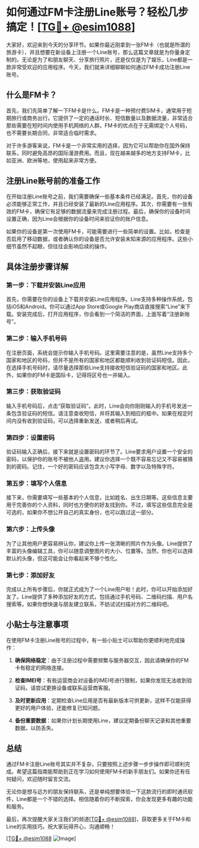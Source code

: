 # 如何通过FM卡注册Line账号？轻松几步搞定！[[TG💪+ @esim1088](https://t.me/s/esim1088)]

大家好，欢迎来到今天的分享环节。如果你最近刚拿到一张FM卡（也就是所谓的旅游卡），并且想要在新设备上注册一个Line账号，那么这篇文章就是为你量身定制的。无论是为了和朋友聊天、分享旅行照片，还是仅仅是为了娱乐，Line都是一款非常受欢迎的应用程序。今天，我们就来详细聊聊如何通过FM卡成功注册Line账号。

## 什么是FM卡？

首先，我们先简单了解一下FM卡是什么。FM卡是一种预付费SIM卡，通常用于短期旅行或商务出行。它提供了一定的通话时长、短信数量以及数据流量，非常适合那些需要在短时间内使用手机网络的人群。FM卡的优点在于无需绑定个人号码，也不需要长期合同，非常适合临时需求。

对于许多游客来说，FM卡是一个非常实用的选择，因为它可以帮助你在国外保持联系，同时避免高昂的国际漫游费用。而且，现在越来越多的地方支持FM卡，比如亚洲、欧洲等地，使用起来非常方便。

## 注册Line账号前的准备工作

在开始注册Line账号之前，我们需要确保一些基本条件已经满足。首先，你的设备必须能够正常工作，并且已经安装了最新的Line应用程序。其次，你需要有一张有效的FM卡，确保它有足够的数据流量来完成注册过程。最后，确保你的设备时间设置正确，因为Line会根据你的设备时间来验证你的账户信息。

如果你的设备是第一次使用FM卡，可能需要进行一些简单的设置。比如，检查是否启用了移动数据，或者确认你的设备是否允许安装未知来源的应用程序。这些小细节虽然不起眼，但往往会影响后续的操作。

## 具体注册步骤详解

### 第一步：下载并安装Line应用

首先，你需要在你的设备上下载并安装Line应用程序。Line支持多种操作系统，包括iOS和Android。你可以通过App Store或Google Play商店直接搜索“Line”来下载。安装完成后，打开应用程序，你会看到一个简洁的界面，上面写着“注册新账号”。

### 第二步：输入手机号码

在注册页面，系统会提示你输入手机号码。这里需要注意的是，虽然Line支持多个国家和地区的号码，但并不是所有的国家和地区都能顺利收到验证码短信。因此，在选择手机号码时，请尽量选择那些Line支持接收短信验证码的国家和地区。此外，如果你的FM卡是国际卡，记得将区号也一并输入。

### 第三步：获取验证码

输入手机号码后，点击“获取验证码”。此时，Line会向你刚刚输入的手机号发送一条包含验证码的短信。请注意查收短信，并将其输入到相应的框中。如果在规定时间内没有收到验证码，可以选择重新发送，或者稍后再试。

### 第四步：设置密码

验证码输入正确后，接下来就是设置密码的环节了。Line要求用户设置一个安全的密码，以保护你的账号不被他人盗用。建议你选择一个既不容易忘记又不容易被猜到的密码。记住，一个好的密码应该包含大小写字母、数字以及特殊字符。

### 第五步：填写个人信息

接下来，你需要填写一些基本的个人信息，比如姓名、出生日期等。这些信息主要用于完善你的个人资料，同时也方便你的好友找到你。不过，填写这些信息完全是可选的，如果你不想公开自己的真实身份，也可以跳过这一部分。

### 第六步：上传头像

为了让其他用户更容易辨认你，建议你上传一张清晰的照片作为头像。Line提供了丰富的头像编辑工具，你可以随意调整图片的大小、位置等。当然，你也可以选择默认的头像，但这可能会让你看起来不够个性化。

### 第七步：添加好友

完成以上所有步骤后，你就正式成为了一个Line用户啦！此时，你可以开始添加好友了。Line提供了多种添加好友的方式，包括通过手机号码、二维码扫描、用户名搜索等。如果你想快速与朋友建立联系，不妨试试扫描对方的二维码吧。

## 小贴士与注意事项

在使用FM卡注册Line账号的过程中，有一些小贴士可以帮助你更顺利地完成操作：

1. **确保网络稳定**：由于注册过程中需要频繁与服务器交互，因此请确保你的FM卡有稳定的网络连接。
   
2. **检查IMEI号**：有些运营商会对设备的IMEI号进行限制，如果你发现无法收到验证码，请尝试更换设备或联系运营商客服。

3. **及时更新应用**：定期检查Line应用是否有最新版本可供更新，这样不仅能获得更好的用户体验，还能修复已知问题。

4. **备份重要数据**：如果你计划长期使用Line，建议定期备份聊天记录和其他重要数据，以防丢失。

## 总结

通过FM卡注册Line账号其实并不复杂，只要按照上述步骤一步步操作即可顺利完成。希望这篇指南能帮助到正在学习如何使用FM卡的新手朋友们。如果你还有任何疑问，欢迎随时留言交流。

无论你是想与远方的朋友保持联系，还是单纯想要体验一下这款流行的即时通讯软件，Line都是一个不错的选择。相信随着你的不断探索，你会发现更多有趣的功能和服务。

最后，再次提醒大家关注我们的频道[[TG💪+ @esim1088](https://t.me/s/esim1088)]，获取更多关于FM卡和Line的实用技巧。祝大家玩得开心，沟通顺畅！

[[TG💪+ @esim1088](https://t.me/s/esim1088) ![Image](https://i.postimg.cc/4NQfJmqS/Snipaste-2025-05-13-00-14-12.png)]